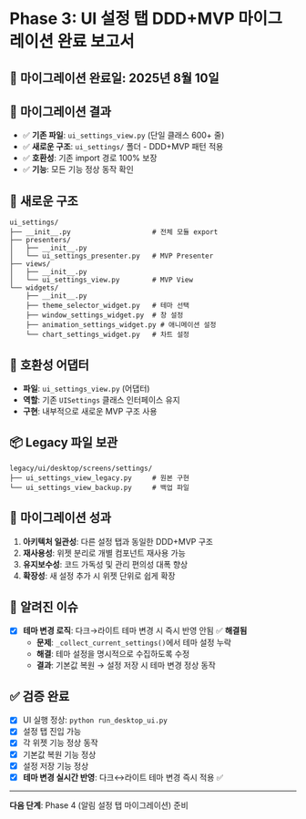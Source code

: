# Phase 3: UI 설정 탭 DDD+MVP 마이그레이션 완료 보고서

## 📅 마이그레이션 완료일: 2025년 8월 10일

## 🎯 마이그레이션 결과
- ✅ **기존 파일**: `ui_settings_view.py` (단일 클래스 600+ 줄)
- ✅ **새로운 구조**: `ui_settings/` 폴더 - DDD+MVP 패턴 적용
- ✅ **호환성**: 기존 import 경로 100% 보장
- ✅ **기능**: 모든 기능 정상 동작 확인

## 📁 새로운 구조
```
ui_settings/
├── __init__.py                    # 전체 모듈 export
├── presenters/
│   ├── __init__.py
│   └── ui_settings_presenter.py   # MVP Presenter
├── views/
│   ├── __init__.py
│   └── ui_settings_view.py        # MVP View
└── widgets/
    ├── __init__.py
    ├── theme_selector_widget.py   # 테마 선택
    ├── window_settings_widget.py  # 창 설정
    ├── animation_settings_widget.py # 애니메이션 설정
    └── chart_settings_widget.py   # 차트 설정
```

## 🔄 호환성 어댑터
- **파일**: `ui_settings_view.py` (어댑터)
- **역할**: 기존 `UISettings` 클래스 인터페이스 유지
- **구현**: 내부적으로 새로운 MVP 구조 사용

## 📦 Legacy 파일 보관
```
legacy/ui/desktop/screens/settings/
├── ui_settings_view_legacy.py     # 원본 구현
└── ui_settings_view_backup.py     # 백업 파일
```

## 🎉 마이그레이션 성과
1. **아키텍처 일관성**: 다른 설정 탭과 동일한 DDD+MVP 구조
2. **재사용성**: 위젯 분리로 개별 컴포넌트 재사용 가능
3. **유지보수성**: 코드 가독성 및 관리 편의성 대폭 향상
4. **확장성**: 새 설정 추가 시 위젯 단위로 쉽게 확장

## 🚨 알려진 이슈
- [x] **테마 변경 로직**: 다크→라이트 테마 변경 시 즉시 반영 안됨 ✅ **해결됨**
  - **문제**: `_collect_current_settings()`에서 테마 설정 누락
  - **해결**: 테마 설정을 명시적으로 수집하도록 수정
  - **결과**: 기본값 복원 → 설정 저장 시 테마 변경 정상 동작

## ✅ 검증 완료
- [x] UI 실행 정상: `python run_desktop_ui.py`
- [x] 설정 탭 진입 가능
- [x] 각 위젯 기능 정상 동작
- [x] 기본값 복원 기능 정상
- [x] 설정 저장 기능 정상
- [x] **테마 변경 실시간 반영**: 다크↔라이트 테마 변경 즉시 적용 ✅

---
**다음 단계**: Phase 4 (알림 설정 탭 마이그레이션) 준비
